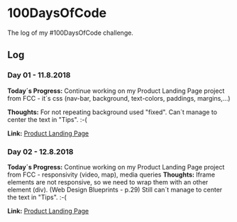 # 100DaysOfCode

The log of my #100DaysOfCode challenge.

## Log

### Day 01 - 11.8.2018
**Today´s Progress:** Continue working on my Product Landing Page project from FCC - it´s css (nav-bar, background, text-colors, paddings, margins,...)

**Thoughts:** For not repeating background used "fixed". Can´t manage to center the text in "Tips". :-(

**Link:** [Product Landing Page](https://codepen.io/mmajam/pen/PBBoeg?editors=1100)

### Day 02 - 12.8.2018
**Today´s Progress:** Continue working on my Product Landing Page project from FCC - responsivity (video, map), media queries
**Thoughts:** Iframe elements are not responsive, so we need to wrap them with an other element (div). (Web Design Blueprints - p.29)
Still can´t manage to center the text in "Tips". :-(

**Link:** [Product Landing Page](https://codepen.io/mmajam/pen/PBBoeg?editors=1100)
